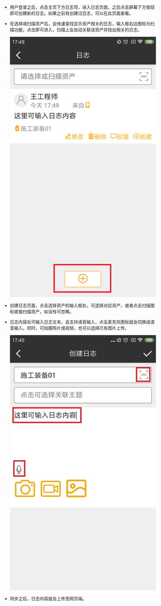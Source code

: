 * 用户登录之后，点击主页下方日志项，进入日志页面，之后点击屏幕下方按钮即可创建新的日志。如果之前有创建过日志，可以在此页面查看。
* 在选择或扫描资产后，会快速查找显示资产相关的日志，输入框右边图标为扫描功能，点击即可进入，扫描上会自动关联该资产并找出相关的日志。
  
  ![zhongduan](/static/docimg/zhongduan4.png)

* 创建日志页面，点击选择资产的输入框处，可选择对应资产，或者点击扫描图标直接扫描资产，如没有可忽略。

* 日志内容处可输入日志文本，且支持语音输入，点击麦克风图标就会切换成语音输入。同时，可拍摄照片或视频，也可以选择已有图片上传。
  
  ![zhongduan](/static/docimg/zhongduan5.png)

* 同步之后，日志内容就会上传至网页端。
